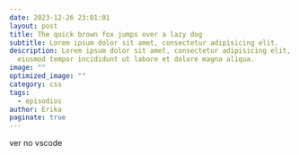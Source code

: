 ```yaml
---
date: 2023-12-26 23:01:01
layout: post
title: The quick brown fox jumps over a lazy dog
subtitle: Lorem ipsum dolor sit amet, consectetur adipisicing elit.
description: Lorem ipsum dolor sit amet, consectetur adipisicing elit, sed do
  eiusmod tempor incididunt ut labore et dolore magna aliqua.
image: ""
optimized_image: ""
category: css
tags:
  - episodios
author: Erika
paginate: true
---
```

v﻿er no vscode